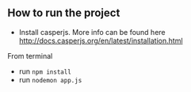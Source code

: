 How to run the project
----------------------

 - Install casperjs. More info can be found here http://docs.casperjs.org/en/latest/installation.html

From terminal 
 - run `npm install`
 - run `nodemon app.js`